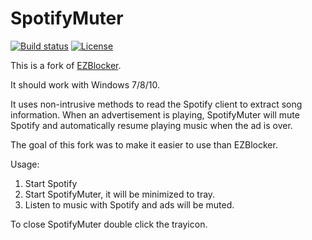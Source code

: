 SpotifyMuter
============

[![Build status](https://ci.appveyor.com/api/projects/status/su69kmy9ma8csmma/branch/master?svg=true)](https://ci.appveyor.com/project/Maschmi/spotifymuter/branch/master)
[![License](https://img.shields.io/github/license/Maschmi/SpotifyMuter.svg)](https://github.com/Maschmi/SpotifyMuter/blob/master/LICENSE)

This is a fork of [EZBlocker](https://github.com/Xeroday/Spotify-Ad-Blocker).

It should work with Windows 7/8/10.

It uses non-intrusive methods to read the Spotify client to extract song information. When an advertisement is playing, SpotifyMuter will mute Spotify and automatically resume playing music when the ad is over.

The goal of this fork was to make it easier to use than EZBlocker.

Usage:

1. Start Spotify
2. Start SpotifyMuter, it will be minimized to tray.
3. Listen to music with Spotify and ads will be muted.

To close SpotifyMuter double click the trayicon.
